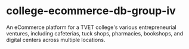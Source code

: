 # college-ecommerce-db-group-iv
An eCommerce platform for a TVET college's various entrepreneurial ventures, including cafeterias, tuck shops, pharmacies, bookshops, and digital centers across multiple locations.
